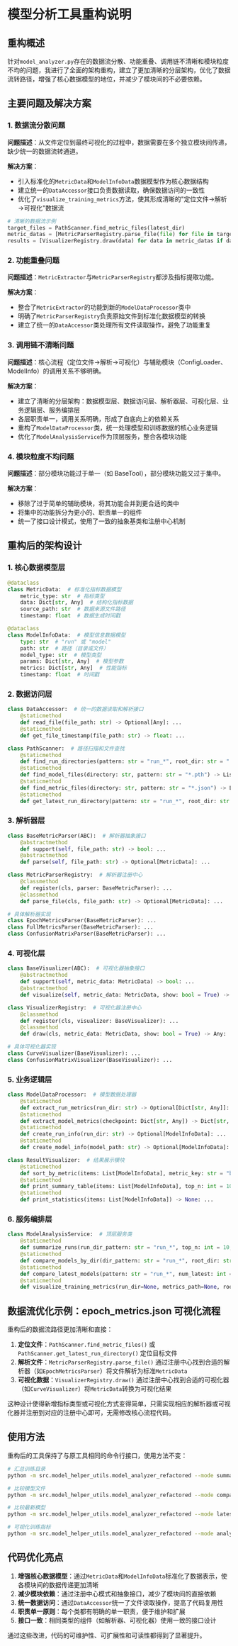 # 模型分析工具重构说明

## 重构概述

针对`model_analyzer.py`存在的数据流分散、功能重叠、调用链不清晰和模块粒度不均的问题，我进行了全面的架构重构，建立了更加清晰的分层架构，优化了数据流转路径，增强了核心数据模型的地位，并减少了模块间的不必要依赖。

## 主要问题及解决方案

### 1. 数据流分散问题

**问题描述**：从文件定位到最终可视化的过程中，数据需要在多个独立模块间传递，缺少统一的数据流转通道。

**解决方案**：
- 引入标准化的`MetricData`和`ModelInfoData`数据模型作为核心数据结构
- 建立统一的`DataAccessor`接口负责数据读取，确保数据访问的一致性
- 优化了`visualize_training_metrics`方法，使其形成清晰的"定位文件→解析→可视化"数据流

```python
# 清晰的数据流示例
target_files = PathScanner.find_metric_files(latest_dir)
metric_datas = [MetricParserRegistry.parse_file(file) for file in target_files]
results = [VisualizerRegistry.draw(data) for data in metric_datas if data]
```

### 2. 功能重叠问题

**问题描述**：`MetricExtractor`与`MetricParserRegistry`都涉及指标提取功能。

**解决方案**：
- 整合了`MetricExtractor`的功能到新的`ModelDataProcessor`类中
- 明确了`MetricParserRegistry`负责原始文件到标准化数据模型的转换
- 建立了统一的`DataAccessor`类处理所有文件读取操作，避免了功能重复

### 3. 调用链不清晰问题

**问题描述**：核心流程（定位文件→解析→可视化）与辅助模块（ConfigLoader、ModelInfo）的调用关系不够明确。

**解决方案**：
- 建立了清晰的分层架构：数据模型层、数据访问层、解析器层、可视化层、业务逻辑层、服务编排层
- 各层职责单一，调用关系明确，形成了自底向上的依赖关系
- 重构了`ModelDataProcessor`类，统一处理模型和训练数据的核心业务逻辑
- 优化了`ModelAnalysisService`作为顶层服务，整合各模块功能

### 4. 模块粒度不均问题

**问题描述**：部分模块功能过于单一（如 BaseTool），部分模块功能又过于集中。

**解决方案**：
- 移除了过于简单的辅助模块，将其功能合并到更合适的类中
- 将集中的功能拆分为更小的、职责单一的组件
- 统一了接口设计模式，使用了一致的抽象基类和注册中心机制

## 重构后的架构设计

### 1. 核心数据模型层

```python
@dataclass
class MetricData:  # 标准化指标数据模型
    metric_type: str  # 指标类型
    data: Dict[str, Any]  # 结构化指标数据
    source_path: str  # 数据来源文件路径
    timestamp: float  # 数据生成时间戳

@dataclass
class ModelInfoData:  # 模型信息数据模型
    type: str  # "run" 或 "model"
    path: str  # 路径（目录或文件）
    model_type: str  # 模型类型
    params: Dict[str, Any]  # 模型参数
    metrics: Dict[str, Any]  # 性能指标
    timestamp: float  # 时间戳
```

### 2. 数据访问层

```python
class DataAccessor:  # 统一的数据读取和解析接口
    @staticmethod
    def read_file(file_path: str) -> Optional[Any]: ...
    @staticmethod
    def get_file_timestamp(file_path: str) -> float: ...

class PathScanner:  # 路径扫描和文件查找
    @staticmethod
    def find_run_directories(pattern: str = "run_*", root_dir: str = ".") -> List[str]: ...
    @staticmethod
    def find_model_files(directory: str, pattern: str = "*.pth") -> List[str]: ...
    @staticmethod
    def find_metric_files(directory: str, pattern: str = "*.json") -> List[str]: ...
    @staticmethod
    def get_latest_run_directory(pattern: str = "run_*", root_dir: str = ".") -> Optional[str]: ...
```

### 3. 解析器层

```python
class BaseMetricParser(ABC):  # 解析器抽象接口
    @abstractmethod
    def support(self, file_path: str) -> bool: ...
    @abstractmethod
    def parse(self, file_path: str) -> Optional[MetricData]: ...

class MetricParserRegistry:  # 解析器注册中心
    @classmethod
    def register(cls, parser: BaseMetricParser): ...
    @classmethod
    def parse_file(cls, file_path: str) -> Optional[MetricData]: ...

# 具体解析器实现
class EpochMetricsParser(BaseMetricParser): ...
class FullMetricsParser(BaseMetricParser): ...
class ConfusionMatrixParser(BaseMetricParser): ...
```

### 4. 可视化层

```python
class BaseVisualizer(ABC):  # 可视化器抽象接口
    @abstractmethod
    def support(self, metric_data: MetricData) -> bool: ...
    @abstractmethod
    def visualize(self, metric_data: MetricData, show: bool = True) -> Any: ...

class VisualizerRegistry:  # 可视化器注册中心
    @classmethod
    def register(cls, visualizer: BaseVisualizer): ...
    @classmethod
    def draw(cls, metric_data: MetricData, show: bool = True) -> Any: ...

# 具体可视化器实现
class CurveVisualizer(BaseVisualizer): ...
class ConfusionMatrixVisualizer(BaseVisualizer): ...
```

### 5. 业务逻辑层

```python
class ModelDataProcessor:  # 模型数据处理器
    @staticmethod
    def extract_run_metrics(run_dir: str) -> Optional[Dict[str, Any]]: ...
    @staticmethod
    def extract_model_metrics(checkpoint: Dict[str, Any]) -> Dict[str, Any]: ...
    @staticmethod
    def create_run_info(run_dir: str) -> Optional[ModelInfoData]: ...
    @staticmethod
    def create_model_info(model_path: str) -> Optional[ModelInfoData]: ...

class ResultVisualizer:  # 结果展示模块
    @staticmethod
    def sort_by_metric(items: List[ModelInfoData], metric_key: str = "best_acc", reverse: bool = True) -> List[ModelInfoData]: ...
    @staticmethod
    def print_summary_table(items: List[ModelInfoData], top_n: int = 10) -> None: ...
    @staticmethod
    def print_statistics(items: List[ModelInfoData]) -> None: ...
```

### 6. 服务编排层

```python
class ModelAnalysisService:  # 顶层服务类
    @staticmethod
    def summarize_runs(run_dir_pattern: str = "run_*", top_n: int = 10, root_dir: str = ".") -> List[ModelInfoData]: ...
    @staticmethod
    def compare_models_by_dir(dir_pattern: str = "run_*", root_dir: str = ".", top_n: int = 10, model_file_pattern: str = "*.pth") -> List[ModelInfoData]: ...
    @staticmethod
    def compare_latest_models(pattern: str = "run_*", num_latest: int = 5, root_dir: str = ".") -> List[ModelInfoData]: ...
    @staticmethod
    def visualize_training_metrics(run_dir=None, metrics_path=None, root_dir="."): ...
```

## 数据流优化示例：epoch_metrics.json 可视化流程

重构后的数据流路径更加清晰和直接：

1. **定位文件**：`PathScanner.find_metric_files()` 或 `PathScanner.get_latest_run_directory()` 定位目标文件
2. **解析文件**：`MetricParserRegistry.parse_file()` 通过注册中心找到合适的解析器（如`EpochMetricsParser`）将文件解析为标准`MetricData`
3. **可视化数据**：`VisualizerRegistry.draw()` 通过注册中心找到合适的可视化器（如`CurveVisualizer`）将`MetricData`转换为可视化结果

这种设计使得新增指标类型或可视化方式变得简单，只需实现相应的解析器或可视化器并注册到对应的注册中心即可，无需修改核心流程代码。

## 使用方法

重构后的工具保持了与原工具相同的命令行接口，使用方法不变：

```bash
# 汇总训练目录
python -m src.model_helper_utils.model_analyzer_refactored --mode summarize --pattern "runs/run_*"

# 比较模型文件
python -m src.model_helper_utils.model_analyzer_refactored --mode compare --pattern "runs/run_*"

# 比较最新模型
python -m src.model_helper_utils.model_analyzer_refactored --mode latest --num-latest 5

# 可视化训练指标
python -m src.model_helper_utils.model_analyzer_refactored --mode analyze --run-dir "runs/run_20230601_123456"
```

## 代码优化亮点

1. **增强核心数据模型**：通过`MetricData`和`ModelInfoData`标准化了数据表示，使各模块间的数据传递更加清晰
2. **减少模块依赖**：通过注册中心模式和抽象接口，减少了模块间的直接依赖
3. **统一数据访问**：通过`DataAccessor`统一了文件读取操作，提高了代码复用性
4. **职责单一原则**：每个类都有明确的单一职责，便于维护和扩展
5. **接口一致**：相同类型的组件（如解析器、可视化器）使用一致的接口设计

通过这些改进，代码的可维护性、可扩展性和可读性都得到了显著提升。
